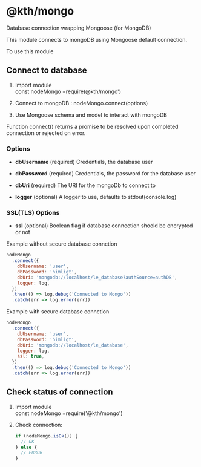 # @kth/mongo

Database connection wrapping Mongoose (for MongoDB)

This module connects to mongoDB using Mongoose default connection.

To use this module

## Connect to database

1. Import module  
   const nodeMongo =require(@kth/mongo')

1. Connect to mongoDB :
   nodeMongo.connect(options)

1. Use Mongoose schema and model to interact with mongoDB

Function connect() returns a promise to be resolved upon completed connection or rejected on error.

### Options

- **dbUsername** (required)
  Credentials, the database user

- **dbPassword** (required)
  Credentials, the password for the database user

- **dbUri** (required)
  The URI for the mongoDb to connect to

- **logger** (optional)
  A logger to use, defaults to stdout(console.log)

### SSL(TLS) Options

- **ssl** (optional)
  Boolean flag if database connection shoold be encrypted or not

Example without secure database connction

```js
nodeMongo
  .connect({
    dbUsername: 'user',
    dbPassword: 'himligt',
    dbUri: 'mongodb://localhost/le_database?authSource=authDB',
    logger: log,
  })
  .then(() => log.debug('Connected to Mongo'))
  .catch(err => log.error(err))
```

Example with secure database connction

```js
nodeMongo
  .connect({
    dbUsername: 'user',
    dbPassword: 'himligt',
    dbUri: 'mongodb://localhost/le_database',
    logger: log,
    ssl: true,
  })
  .then(() => log.debug('Connected to Mongo'))
  .catch(err => log.error(err))
```

## Check status of connection

1. Import module  
   const nodeMongo =require('@kth/mongo')

1. Check connection:

   ```js
   if (nodeMongo.isOk()) {
     // OK
   } else {
     // ERROR
   }
   ```
